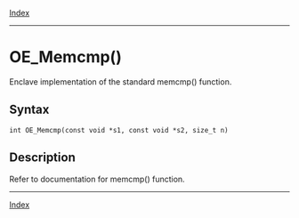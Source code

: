[Index](index.md)

---
# OE_Memcmp()

Enclave implementation of the standard memcmp() function.

## Syntax

    int OE_Memcmp(const void *s1, const void *s2, size_t n)
## Description 

Refer to documentation for memcmp() function.

---
[Index](index.md)

